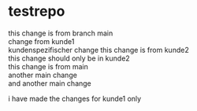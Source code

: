 # testrepo
this change is from branch main  
change from kunde1  
kundenspezifischer change
this change is from kunde2  
this change should only be in kunde2  
this change is from main  
another main change  
and another main change  

i have made the changes for kunde1 only
